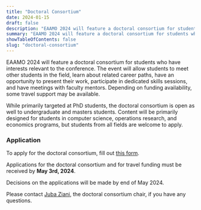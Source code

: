 ```yaml
---
title: "Doctoral Consortium"
date: 2024-01-15
draft: false
description: "EAAMO 2024 will feature a doctoral consortium for students who have interests relevant to the conference."
summary: "EAAMO 2024 will feature a doctoral consortium for students who have interests relevant to the conference. Applications due on April 19, 2024."
showTableOfContents: false
slug: "doctoral-consortium"
---
```


EAAMO 2024 will feature a doctoral consortium for students who have interests relevant to the conference. The event will allow students to meet other students in the field, learn about related career paths, have an opportunity to present their work, participate in dedicated skills sessions, and have meetings with faculty mentors. Depending on funding availability, some travel support may be available. 

While primarily targeted at PhD students, the doctoral consortium is open as well to undergraduate and masters students. Content will be primarily designed for students in computer science, operations research, and economics programs, but students from all fields are welcome to apply.

### Application
To apply for the doctoral consortium, fill out [this form](https://forms.gle/KwZ1MCWTT5MX6LLs7).

Applications for the doctoral consortium and for travel funding must be received by **May 3rd, 2024**.

Decisions on the applications will be made by end of May 2024.

Please contact [Juba Ziani](http://juba-ziani.com/), the doctoral consortium chair, if you have any questions. 
 

